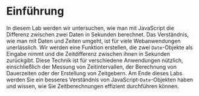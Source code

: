# Einführung

In diesem Lab werden wir untersuchen, wie man mit JavaScript die Differenz zwischen zwei Daten in Sekunden berechnet. Das Verständnis, wie man mit Daten und Zeiten umgeht, ist für viele Webanwendungen unerlässlich. Wir werden eine Funktion erstellen, die zwei `Date`-Objekte als Eingabe nimmt und die Zeitdifferenz zwischen ihnen in Sekunden zurückgibt. Diese Technik ist für verschiedene Anwendungen nützlich, einschließlich der Messung von Zeitintervallen, der Berechnung von Dauerzeiten oder der Erstellung von Zeitgebern. Am Ende dieses Labs werden Sie ein besseres Verständnis von JavaScript-`Date`-Objekten haben und wissen, wie Sie Zeitberechnungen effizient durchführen können.
